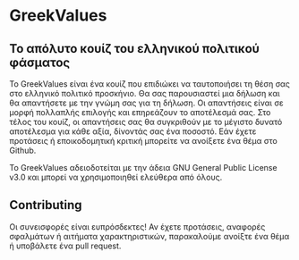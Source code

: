 # GreekValues

<h2>Το απόλυτο κουίζ του ελληνικού πολιτικού φάσματος</h2>

Το GreekValues είναι ένα κουίζ που επιδιώκει να ταυτοποιήσει τη θέση σας στο ελληνικό πολιτικό προσκήνιο. Θα σας παρουσιαστεί μια δήλωση και θα απαντήσετε με την γνώμη σας για τη δήλωση. Οι απαντήσεις είναι σε μορφή πολλαπλής επιλογής και επηρεάζουν το αποτέλεσμά σας. Στο τέλος του κουίζ, οι απαντήσεις σας θα συγκριθούν με το μέγιστο δυνατό αποτέλεσμα για κάθε αξία, δίνοντάς σας ένα ποσοστό. Εάν έχετε προτάσεις ή εποικοδομητική κριτική μπορείτε να ανοίξετε ένα θέμα στο Github.

Το GreekValues αδειοδοτείται με την άδεια GNU General Public License v3.0 και μπορεί vα χρησιμοποιηθεί ελεύθερα από όλους.

## Contributing

Οι συνεισφορές είναι ευπρόσδεκτες! Αν έχετε προτάσεις, αναφορές σφαλμάτων ή αιτήματα χαρακτηριστικών, παρακαλούμε ανοίξτε ένα θέμα ή υποβάλετε ένα pull request.